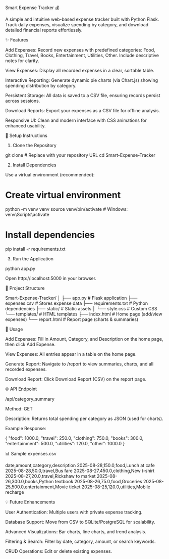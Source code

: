 Smart Expense Tracker 💰

A simple and intuitive web-based expense tracker built with Python Flask. Track daily expenses, visualize spending by category, and download detailed financial reports effortlessly.

✨ Features

Add Expenses: Record new expenses with predefined categories: Food, Clothing, Travel, Books, Entertainment, Utilities, Other. Include descriptive notes for clarity.

View Expenses: Display all recorded expenses in a clear, sortable table.

Interactive Reporting: Generate dynamic pie charts (via Chart.js) showing spending distribution by category.

Persistent Storage: All data is saved to a CSV file, ensuring records persist across sessions.

Download Reports: Export your expenses as a CSV file for offline analysis.

Responsive UI: Clean and modern interface with CSS animations for enhanced usability.

🚀 Setup Instructions

1. Clone the Repository

git clone <your-repo-url> # Replace with your repository URL
cd Smart-Expense-Tracker

2. Install Dependencies

Use a virtual environment (recommended):

# Create virtual environment
python -m venv venv
source venv/bin/activate  # Windows: venv\Scripts\activate

# Install dependencies
pip install -r requirements.txt

3. Run the Application

python app.py

Open http://localhost:5000 in your browser.

📂 Project Structure

Smart-Expense-Tracker/
│
├── app.py                 # Flask application
├── expenses.csv           # Stores expense data
├── requirements.txt       # Python dependencies
├── static/                # Static assets
│   └── style.css          # Custom CSS
└── templates/             # HTML templates
    ├── index.html         # Home page (add/view expenses)
    └── report.html        # Report page (charts & summaries)

📖 Usage

Add Expenses: Fill in Amount, Category, and Description on the home page, then click Add Expense.

View Expenses: All entries appear in a table on the home page.

Generate Report: Navigate to /report to view summaries, charts, and all recorded expenses.

Download Report: Click Download Report (CSV) on the report page.

🌐 API Endpoint

/api/category_summary

Method: GET

Description: Returns total spending per category as JSON (used for charts).

Example Response:

{
  "food": 1000.0,
  "travel": 250.0,
  "clothing": 750.0,
  "books": 300.0,
  "entertainment": 500.0,
  "utilities": 120.0,
  "other": 1000.0
}

📊 Sample expenses.csv

date,amount,category,description
2025-08-28,150.0,food,Lunch at cafe
2025-08-28,50.0,travel,Bus fare
2025-08-27,450.0,clothing,New t-shirt
2025-08-27,20.0,travel,Rickshaw to market
2025-08-26,300.0,books,Python textbook
2025-08-26,75.0,food,Groceries
2025-08-25,500.0,entertainment,Movie ticket
2025-08-25,120.0,utilities,Mobile recharge

💡 Future Enhancements

User Authentication: Multiple users with private expense tracking.

Database Support: Move from CSV to SQLite/PostgreSQL for scalability.

Advanced Visualizations: Bar charts, line charts, and trend analysis.

Filtering & Search: Filter by date, category, amount, or search keywords.

CRUD Operations: Edit or delete existing expenses.

